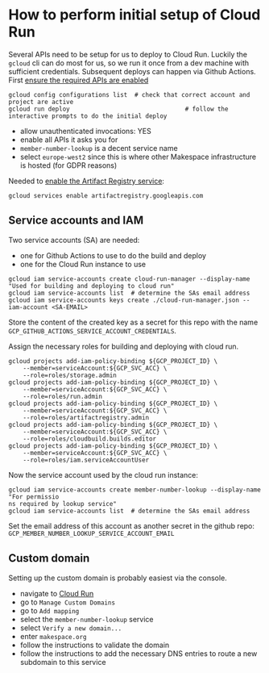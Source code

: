 # How to perform initial setup of Cloud Run

Several APIs need to be setup for us to deploy to Cloud Run.
Luckily the `gcloud` cli can do most for us, so we run it once from a dev machine with sufficient credentials.
Subsequent deploys can happen via Github Actions. First [ensure the required APIs are enabled](https://cloud.google.com/build/docs/deploying-builds/deploy-cloud-run#before_you_begin)

```
gcloud config configurations list  # check that correct account and project are active
gcloud run deploy 								 # follow the interactive prompts to do the initial deploy
```

- allow unauthenticated invocations: YES
- enable all APIs it asks you for
- `member-number-lookup` is a decent service name
- select `europe-west2` since this is where other Makespace infrastructure is hosted (for GDPR reasons)

Needed to [enable the Artifact Registry service](https://cloud.google.com/artifact-registry/docs/enable-service):

```
gcloud services enable artifactregistry.googleapis.com
```

## Service accounts and IAM

Two service accounts (SA) are needed:

- one for Github Actions to use to do the build and deploy
- one for the Cloud Run instance to use

```
gcloud iam service-accounts create cloud-run-manager --display-name "Used for building and deploying to cloud run"
gcloud iam service-accounts list  # determine the SAs email address
gcloud iam service-accounts keys create ./cloud-run-manager.json --iam-account <SA-EMAIL>
```

Store the content of the created key as a secret for this repo with the name `GCP_GITHUB_ACTIONS_SERVICE_ACCOUNT_CREDENTIALS`.

Assign the necessary roles for building and deploying with cloud run.

```
gcloud projects add-iam-policy-binding ${GCP_PROJECT_ID} \
    --member=serviceAccount:${GCP_SVC_ACC} \
    --role=roles/storage.admin
gcloud projects add-iam-policy-binding ${GCP_PROJECT_ID} \
    --member=serviceAccount:${GCP_SVC_ACC} \
    --role=roles/run.admin
gcloud projects add-iam-policy-binding ${GCP_PROJECT_ID} \
    --member=serviceAccount:${GCP_SVC_ACC} \
    --role=roles/artifactregistry.admin
gcloud projects add-iam-policy-binding ${GCP_PROJECT_ID} \
    --member=serviceAccount:${GCP_SVC_ACC} \
    --role=roles/cloudbuild.builds.editor
gcloud projects add-iam-policy-binding ${GCP_PROJECT_ID} \
    --member=serviceAccount:${GCP_SVC_ACC} \
    --role=roles/iam.serviceAccountUser
```

Now the service account used by the cloud run instance:

```
gcloud iam service-accounts create member-number-lookup --display-name "For permissio
ns required by lookup service"
gcloud iam service-accounts list  # determine the SAs email address
```

Set the email address of this account as another secret in the github repo: `GCP_MEMBER_NUMBER_LOOKUP_SERVICE_ACCOUNT_EMAIL`

## Custom domain

Setting up the custom domain is probably easiest via the console.


- navigate to [Cloud Run](https://console.cloud.google.com/run)
- go to `Manage Custom Domains`
- go to `Add mapping`
- select the `member-number-lookup` service
- select `Verify a new domain...`
- enter `makespace.org`
- follow the instructions to validate the domain
- follow the instructions to add the necessary DNS entries to route a new subdomain to this service

